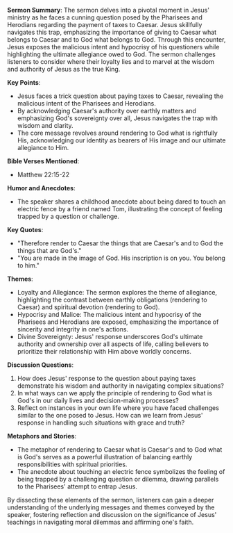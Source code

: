 **Sermon Summary**:
The sermon delves into a pivotal moment in Jesus' ministry as he faces a cunning question posed by the Pharisees and Herodians regarding the payment of taxes to Caesar. Jesus skillfully navigates this trap, emphasizing the importance of giving to Caesar what belongs to Caesar and to God what belongs to God. Through this encounter, Jesus exposes the malicious intent and hypocrisy of his questioners while highlighting the ultimate allegiance owed to God. The sermon challenges listeners to consider where their loyalty lies and to marvel at the wisdom and authority of Jesus as the true King.

**Key Points**:
- Jesus faces a trick question about paying taxes to Caesar, revealing the malicious intent of the Pharisees and Herodians.
- By acknowledging Caesar's authority over earthly matters and emphasizing God's sovereignty over all, Jesus navigates the trap with wisdom and clarity.
- The core message revolves around rendering to God what is rightfully His, acknowledging our identity as bearers of His image and our ultimate allegiance to Him.

**Bible Verses Mentioned**:
- Matthew 22:15-22

**Humor and Anecdotes**:
- The speaker shares a childhood anecdote about being dared to touch an electric fence by a friend named Tom, illustrating the concept of feeling trapped by a question or challenge.

**Key Quotes**:
- "Therefore render to Caesar the things that are Caesar's and to God the things that are God's."
- "You are made in the image of God. His inscription is on you. You belong to him."

**Themes**:
- Loyalty and Allegiance: The sermon explores the theme of allegiance, highlighting the contrast between earthly obligations (rendering to Caesar) and spiritual devotion (rendering to God).
- Hypocrisy and Malice: The malicious intent and hypocrisy of the Pharisees and Herodians are exposed, emphasizing the importance of sincerity and integrity in one's actions.
- Divine Sovereignty: Jesus' response underscores God's ultimate authority and ownership over all aspects of life, calling believers to prioritize their relationship with Him above worldly concerns.

**Discussion Questions**:
1. How does Jesus' response to the question about paying taxes demonstrate his wisdom and authority in navigating complex situations?
2. In what ways can we apply the principle of rendering to God what is God's in our daily lives and decision-making processes?
3. Reflect on instances in your own life where you have faced challenges similar to the one posed to Jesus. How can we learn from Jesus' response in handling such situations with grace and truth?

**Metaphors and Stories**:
- The metaphor of rendering to Caesar what is Caesar's and to God what is God's serves as a powerful illustration of balancing earthly responsibilities with spiritual priorities.
- The anecdote about touching an electric fence symbolizes the feeling of being trapped by a challenging question or dilemma, drawing parallels to the Pharisees' attempt to entrap Jesus.

By dissecting these elements of the sermon, listeners can gain a deeper understanding of the underlying messages and themes conveyed by the speaker, fostering reflection and discussion on the significance of Jesus' teachings in navigating moral dilemmas and affirming one's faith.